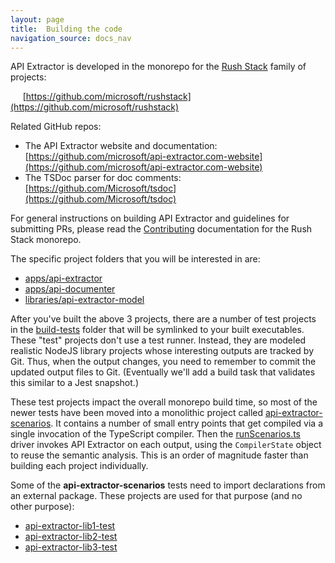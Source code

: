```yaml
---
layout: page
title:  Building the code
navigation_source: docs_nav
---
```


API Extractor is developed in the monorepo for the [Rush Stack](https://rushstack.io/) family of projects:

&nbsp;&nbsp;&nbsp;&nbsp; [https://github.com/microsoft/rushstack](https://github.com/microsoft/rushstack)

Related GitHub repos:
- The API Extractor website and documentation: [https://github.com/microsoft/api-extractor.com-website](https://github.com/microsoft/api-extractor.com-website)
- The TSDoc parser for doc comments: [https://github.com/Microsoft/tsdoc](https://github.com/Microsoft/tsdoc)

For general instructions on building API Extractor and guidelines for submitting PRs, please read the
[Contributing](https://rushstack.io/pages/contributing/get_started/) documentation for the Rush Stack
monorepo.

The specific project folders that you will be interested in are:

- [apps/api-extractor](https://github.com/microsoft/rushstack/tree/main/apps/api-extractor)
- [apps/api-documenter](https://github.com/microsoft/rushstack/tree/main/apps/api-documenter)
- [libraries/api-extractor-model](https://github.com/microsoft/rushstack/tree/main/libraries/api-extractor-model)

After you've built the above 3 projects, there are a number of test projects in the [build-tests](
https://github.com/microsoft/rushstack/tree/main/build-tests) folder that will be symlinked to
your built executables.  These "test" projects don't use a test runner.  Instead, they are modeled realistic
NodeJS library projects whose interesting outputs are tracked by Git.  Thus, when the output changes, you need
to remember to commit the updated output files to Git.  (Eventually we'll add a build task that validates this
similar to a Jest snapshot.)

These test projects impact the overall monorepo build time, so most of the newer tests have been moved into
a monolithic project called [api-extractor-scenarios](
https://github.com/microsoft/rushstack/tree/main/build-tests/api-extractor-scenarios).
It contains a number of small entry points that get compiled via a single invocation of the TypeScript compiler.
Then the [runScenarios.ts](
https://github.com/microsoft/rushstack/blob/main/build-tests/api-extractor-scenarios/src/runScenarios.ts)
driver invokes API Extractor on each output, using the `CompilerState` object to reuse the semantic analysis.
This is an order of magnitude faster than building each project individually.

Some of the **api-extractor-scenarios** tests need to import declarations from an external package.
These projects are used for that purpose (and no other purpose):

- [api-extractor-lib1-test](
https://github.com/microsoft/rushstack/tree/main/build-tests/api-extractor-lib1-test)
- [api-extractor-lib2-test](
https://github.com/microsoft/rushstack/tree/main/build-tests/api-extractor-lib2-test)
- [api-extractor-lib3-test](
https://github.com/microsoft/rushstack/tree/main/build-tests/api-extractor-lib3-test)
